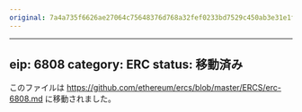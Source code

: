 ```yaml
---
original: 7a4a735f6626ae27064c75648376d768a32fef0233bd7529c450ab3e31e1f00d
---
```


---
eip: 6808
category: ERC
status: 移動済み
---

このファイルは https://github.com/ethereum/ercs/blob/master/ERCS/erc-6808.md に移動されました。
